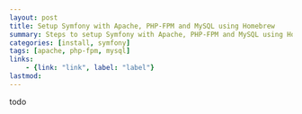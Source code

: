 ```yaml
---
layout: post
title: Setup Symfony with Apache, PHP-FPM and MySQL using Homebrew  
summary: Steps to setup Symfony with Apache, PHP-FPM and MySQL using Homebrew on OSX
categories: [install, symfony]
tags: [apache, php-fpm, mysql]
links:
    - {link: "link", label: "label"}    
lastmod:  
---
```


todo
